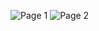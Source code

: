 ![Page 1](https://github.com/user-attachments/assets/31632ffb-972a-4032-abca-82462e2fbfa4)
![Page 2](https://github.com/user-attachments/assets/463908bf-c20a-46a1-9210-c687fb7998e6)

